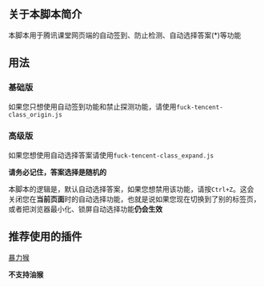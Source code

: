 ## 关于本脚本简介

本脚本用于腾讯课堂网页端的自动签到、防止检测、自动选择答案(*)等功能

## 用法

### 基础版

如果您只想使用自动签到功能和禁止探测功能，请使用``fuck-tencent-class_origin.js``

### 高级版

如果您想使用自动选择答案请使用``fuck-tencent-class_expand.js``

**请务必记住，答案选择是随机的**

本脚本的逻辑是，默认自动选择答案，如果您想禁用该功能，请按``Ctrl+Z``。这会关闭您在**当前页面**时的自动选择功能，也就是说如果您现在切换到了别的标签页，或者把浏览器最小化、锁屏自动选择功能**仍会生效**

## 推荐使用的插件

[暴力猴](https://chrome.google.com/webstore/detail/violentmonkey/jinjaccalgkegednnccohejagnlnfdag?hl=zh-CN)

**不支持油猴**
